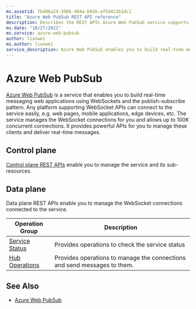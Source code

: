 ```yaml
---
ms.assetid: 7b406a24-3966-484a-b926-af54421b1dc1
title: "Azure Web PubSub REST API reference"
description: Describes the REST APIs Azure Web PubSub service supports to manage the connections and send messages to them.
ms.date: "10/27/2021"
ms.service: azure-web-pubsub
author: lianwei
ms.author: lianwei
service_description: Azure Web PubSub enables you to build real-time messaging web applications using WebSockets and the publish-subscribe pattern.
---
```


# Azure Web PubSub

[Azure Web PubSub](https://aka.ms/awps/doc) is a service that enables you to build real-time messaging web applications using WebSockets and the publish-subscribe pattern. Any platform supporting WebSocket APIs can connect to the service easily, e.g. web pages, mobile applications, edge devices, etc. The service manages the WebSocket connections for you and allows up to 100K concurrent connections. It provides powerful APIs for you to manage these clients and deliver real-time messages.

## Control plane

[Control plane REST APIs](/rest/api/webpubsub/controlplane/web-pub-sub) enable you to manage the service and its sub-resources.

## Data plane

Data plane REST APIs enable you to manage the WebSocket connections connected to the service.

| Operation Group | Description |
|-----------------|-------------|
|[Service Status](/rest/api/webpubsub/dataplane/health-api)| Provides operations to check the service status |
|[Hub Operations](/rest/api/webpubsub/dataplane/web-pub-sub)| Provides operations to manage the connections and send messages to them. |
## See Also

- [Azure Web PubSub](https://aka.ms/awps/doc)
